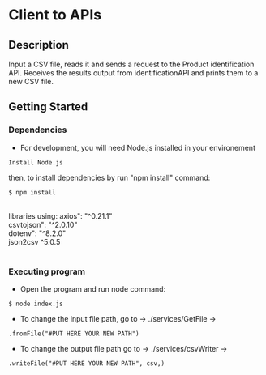 # Client to APIs

## Description

Input a CSV file, reads it and sends a request to the Product identification API.
Receives the results output from identificationAPI and prints them to a new CSV file.


## Getting Started <br /> 

### Dependencies

* For development, you will need Node.js installed in your environement 

```
Install Node.js

```
   then, to install dependencies by run "npm install" command:
```
$ npm install 

```
<br /> 
libraries using: 
    axios": "^0.21.1"<br /> 
    csvtojson": "^2.0.10"<br /> 
    dotenv": "^8.2.0"<br /> 
    json2csv ^5.0.5<br /> <br /> 



### Executing program

* Open the program and run node command:
```
$ node index.js

```
* To change the input file path, go to -> ./services/GetFile ->
```
.fromFile("#PUT HERE YOUR NEW PATH")

```
* To change the output file path go to -> ./services/csvWriter -> 
```
.writeFile("#PUT HERE YOUR NEW PATH", csv,) 

```
